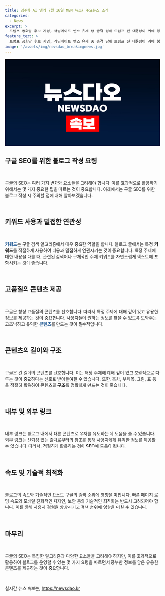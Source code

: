 ```yaml
---
title: 김주하 AI 앵커 7월 16일 MBN 뉴스7 주요뉴스 소개
categories:
  - News
excerpt: >
  트럼프 공화당 후보 지명, 러닝메이트 밴스 유세 중 총격 당해 트럼프 전 대통령이 귀에 붕대를 하고 공화당 전당대회에 참석, 밴스 오하이오주 상원의원이 러닝메이트로 선출. 김정은 표창 주쿠바 북 외교관, 한국 망명. 의료 파업 장기화로 응급실 폐쇄, 복귀 전공의 50명 미만. 트로트 전설 현철 별세, 가요계 애도 물결. MBN 뉴스7, 6시 55분.
feature_text: >
  트럼프 공화당 후보 지명, 러닝메이트 밴스 유세 중 총격 당해 트럼프 전 대통령이 귀에 붕대를 하고 공화당 전당대회에 참석, 밴스 오하이오주 상원의원이 러닝메이트로 선출. 김정은 표창 주쿠바 북 외교관, 한국 망명. 의료 파업 장기화로 응급실 폐쇄, 복귀 전공의 50명 미만. 트로트 전설 현철 별세, 가요계 애도 물결. MBN 뉴스7, 6시 55분.
image: '/assets/img/newsdao_breakingnews.jpg'
---
```


<p><img src="/assets/img/newsdao_breakingnews.jpg" alt="koreaapp 속보" /></p>

<h2 data-ke-size="size26">구글 SEO를 위한 블로그 작성 요령</h2>

<p data-ke-size="size16">&nbsp;</p>

<p data-ke-size="size16">구글의 SEO는 여러 가지 변화와 요소들을 고려해야 합니다. 이를 효과적으로 활용하기 위해서는 몇 가지 중요한 팁을 따르는 것이 중요합니다. 아래에서는 구글 SEO를 위한 블로그 작성 시 주의할 점에 대해 알아보겠습니다.</p>

<p data-ke-size="size16">&nbsp;</p>

<h2 data-ke-size="size24">키워드 사용과 밀접한 연관성</h2>

<p data-ke-size="size16">&nbsp;</p>

<p data-ke-size="size16"><b><span style="color: #1a5490;">키워드</span></b>는 구글 검색 알고리즘에서 매우 중요한 역할을 합니다. 블로그 글에서는 특정 <b>키워드</b>를 적절하게 사용하여 내용과 밀접하게 연관시키는 것이 중요합니다. 특정 주제에 대한 내용을 다룰 때, 관련된 검색어나 구체적인 주제 키워드를 자연스럽게 텍스트에 포함시키는 것이 좋습니다.</p>

<p data-ke-size="size16">&nbsp;</p>

<h2 data-ke-size="size24">고품질의 콘텐츠 제공</h2>

<p data-ke-size="size16">&nbsp;</p>

<p data-ke-size="size16">구글은 항상 고품질의 콘텐츠를 선호합니다. 따라서 특정 주제에 대해 깊이 있고 유용한 정보를 제공하는 것이 중요합니다. 사용자들이 원하는 정보를 찾을 수 있도록 도와주는 고즈넉하고 유익한 <b><span style="color: #1a5490;">콘텐츠</span></b>를 만드는 것이 필수적입니다.</p>

<p data-ke-size="size16">&nbsp;</p>

<h2 data-ke-size="size24">콘텐츠의 길이와 구조</h2>

<p data-ke-size="size16">&nbsp;</p>

<p data-ke-size="size16">구글은 긴 길이의 콘텐츠를 선호합니다. 이는 해당 주제에 대해 깊이 있고 포괄적으로 다루는 것이 중요하다는 신호로 받아들여질 수 있습니다. 또한, 목차, 부제목, 그림, 표 등을 적절히 활용하여 콘텐츠의 <b>구조</b>를 명확하게 만드는 것이 좋습니다.</p>

<p data-ke-size="size16">&nbsp;</p>

<h2 data-ke-size="size24">내부 및 외부 링크</h2>

<p data-ke-size="size16">&nbsp;</p>

<p data-ke-size="size16">내부 링크는 블로그 내에서 다른 콘텐츠로 유저를 유도하는 데 도움을 줄 수 있습니다. 외부 링크는 신뢰성 있는 출처로부터의 참조를 통해 사용자에게 유익한 정보를 제공할 수 있습니다. 따라서, 적절하게 활용하는 것이 <b>SEO</b>에 도움이 됩니다.</p>

<p data-ke-size="size16">&nbsp;</p>

<h2 data-ke-size="size24">속도 및 기술적 최적화</h2>

<p data-ke-size="size16">&nbsp;</p>

<p data-ke-size="size16">블로그의 속도와 기술적인 요소도 구글의 검색 순위에 영향을 미칩니다. 빠른 페이지 로딩 속도와 모바일 친화적인 디자인, 보안 등의 기술적인 최적화는 반드시 고려되어야 합니다. 이를 통해 사용자 경험을 향상시키고 검색 순위에 영향을 미칠 수 있습니다.</p>

<p data-ke-size="size16">&nbsp;</p>

<h2 data-ke-size="size24">마무리</h2>

<p data-ke-size="size16">&nbsp;</p>

<p data-ke-size="size16">구글의 SEO는 복잡한 알고리즘과 다양한 요소들을 고려해야 하지만, 이를 효과적으로 활용하여 블로그를 운영할 수 있는 몇 가지 요령을 따르면서 풍부한 정보를 담은 유용한 콘텐츠를 제공하는 것이 중요합니다.</p>

<p data-ke-size="size16">&nbsp;</p>
실시간 뉴스 속보는, <a href="https://newsdao.kr" rel="dofollow">https://newsdao.kr</a>


